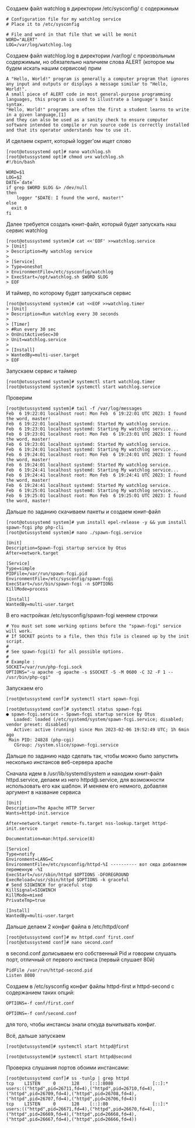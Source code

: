 Создаем файл watchlog в директории /etc/sysconfig/  с содержимым 
```
# Configuration file for my watchlog service
# Place it to /etc/sysconfig

# File and word in that file that we will be monit
WORD="ALERT"
LOG=/var/log/watchlog.log
```

Создаем файл watchlog.log в директории /var/log/ с произвольным содержимым, но обязательно наличием слова ALERT (которое мы будем искать нашим сервисом)
прим
```
A "Hello, World!" program is generally a computer program that ignores any input and outputs or displays a message similar to "Hello, World!".
A small piece of ALERT code in most general-purpose programming languages, this program is used to illustrate a language's basic syntax.
"Hello, World!" programs are often the first a student learns to write in a given language,[1]
and they can also be used as a sanity check to ensure computer software intended to compile or run source code is correctly installed
and that its operator understands how to use it.
```
И сделаем скрипт, который logger'ом ищет слово
```
[root@otussystemd opt]# nano watchlog.sh
[root@otussystemd opt]# chmod u+x watchlog.sh
#!/bin/bash

WORD=$1
LOG=$2
DATE=`date`
if grep $WORD $LOG &> /dev/null
then
    logger "$DATE: I found the word, master!"
else 
  exit 0
fi
```

Далее требуется создать юнит-файл, который будет запускать наш сервис watchlog
```
[root@otussystemd system]# cat <<'EOF' >>watchlog.service
> [Unit]
> Description=My watchlog service
> 
> [Service]
> Type=oneshot
> EnvironmentFile=/etc/sysconfig/watchlog
> ExecStart=/opt/watchlog.sh $WORD $LOG 
> EOF
```
И таймер, по которому будет запускаться сервис
```
[root@otussystemd system]# cat <<EOF >>watchlog.timer
> [Unit]
> Description=Run watchlog every 30 seconds
> 
> [Timer]
> #Run every 30 sec
> OnUnitActiveSec=30
> Unit=watchlog.service
> 
> [Install]
> WantedBy=multi-user.target
> EOF
```
Запускаем сервис и таймер
```
[root@otussystemd system]# systemctl start watchlog.timer
[root@otussystemd system]# systemctl start watchlog.service
```
Проверим
```
[root@otussystemd system]# tail -f /var/log/messages
Feb  6 19:22:01 localhost root: Mon Feb  6 19:22:01 UTC 2023: I found the word, master!
Feb  6 19:22:01 localhost systemd: Started My watchlog service.
Feb  6 19:23:01 localhost systemd: Starting My watchlog service...
Feb  6 19:23:01 localhost root: Mon Feb  6 19:23:01 UTC 2023: I found the word, master!
Feb  6 19:23:01 localhost systemd: Started My watchlog service.
Feb  6 19:24:01 localhost systemd: Starting My watchlog service...
Feb  6 19:24:01 localhost root: Mon Feb  6 19:24:01 UTC 2023: I found the word, master!
Feb  6 19:24:01 localhost systemd: Started My watchlog service.
Feb  6 19:24:41 localhost systemd: Starting My watchlog service...
Feb  6 19:24:41 localhost root: Mon Feb  6 19:24:41 UTC 2023: I found the word, master!
Feb  6 19:24:41 localhost systemd: Started My watchlog service.
Feb  6 19:25:01 localhost systemd: Starting My watchlog service...
Feb  6 19:25:01 localhost root: Mon Feb  6 19:25:01 UTC 2023: I found the word, master!
```

Дальше по заданию скачиваем пакеты и создаем юнит-файл
```
[root@otussystemd system]# yum install epel-release -y && yum install spawn-fcgi php php-cli
[root@otussystemd system]# nano ./spawn-fcgi.service
```
```
[Unit]
Description=Spawn-fcgi startup service by Otus
After=network.target

[Service]
Type=simple
PIDFile=/var/run/spawn-fcgi.pid
EnvironmentFile=/etc/sysconfig/spawn-fcgi
ExecStart=/usr/bin/spawn-fcgi -n $OPTIONS
KillMode=process

[Install]
WantedBy=multi-user.target
```
В его настройках /etc/sysconfig/spawn-fcgi меняем строчки 
```
# You must set some working options before the "spawn-fcgi" service will work.
# If SOCKET points to a file, then this file is cleaned up by the init script.
#
# See spawn-fcgi(1) for all possible options.
#
# Example :
SOCKET=/var/run/php-fcgi.sock
OPTIONS="-u apache -g apache -s $SOCKET -S -M 0600 -C 32 -F 1 -- /usr/bin/php-cgi"
```
Запускаем его
```
[root@otussystemd conf]# systemctl start spawn-fcgi
```
```
[root@otussystemd conf]# systemctl status spawn-fcgi
● spawn-fcgi.service - Spawn-fcgi startup service by Otus
   Loaded: loaded (/etc/systemd/system/spawn-fcgi.service; disabled; vendor preset: disabled)
   Active: active (running) since Mon 2023-02-06 19:52:49 UTC; 1h 6min ago
 Main PID: 24828 (php-cgi)
   CGroup: /system.slice/spawn-fcgi.service
```


Дальше по заданию надо сделать так, чтобы можно было запустить несколько инстансов веб-сервера apache

Сначала идем в /usr/lib/systemd/system и находим юнит-файл httpd.service, делаем из него httpd@.service, для возможности использовать его как шаблон.
И меняем его немного, добавляя аргумент в название сервиса
```
[Unit]
Description=The Apache HTTP Server
Wants=httpd-init.service

After=network.target remote-fs.target nss-lookup.target httpd-init.service

Documentation=man:httpd.service(8)

[Service]
Type=notify
Environment=LANG=C
EnvironmentFile=/etc/sysconfig/httpd-%I ---------- вот сюда добавляем переменную -%I 
ExecStart=/usr/sbin/httpd $OPTIONS -DFOREGROUND
ExecReload=/usr/sbin/httpd $OPTIONS -k graceful
# Send SIGWINCH for graceful stop
KillSignal=SIGWINCH
KillMode=mixed
PrivateTmp=true

[Install]
WantedBy=multi-user.target
```
Дальше делаем 2 конфиг файла в /etc/httpd/conf
```
[root@otussystemd conf]# mv httpd.conf first.conf
[root@otussystemd conf]# nano second.conf
```
в second.conf дописываем его собственный Pid и говорим слушать порт, отличный от первого инстанса (первый слушает 80й)
```
PidFile /var/run/httpd-second.pid
Listen 8080
```
Создаем в /etc/sysconfig конфиг файлы httpd-first и httpd-second
с содержанием таких опций:
```
OPTIONS=-f conf/first.conf
```
```
OPTIONS=-f conf/second.conf
```
для того, чтобы инстансы знали откуда вычитывать конфиг.


Всё, дальше запускаем
```
[root@otussystemd]# systemctl start httpd@first
```
```
[root@otussystemd]# systemctl start httpd@second
```
Проверка слушания портов обоими инстансами:
```
[root@otussystemd conf]# ss -tunlp | grep httpd
tcp    LISTEN     0      128    [::]:8080               [::]:*                   users:(("httpd",pid=26711,fd=4),("httpd",pid=26710,fd=4),("httpd",pid=26709,fd=4),("httpd",pid=26708,fd=4),("httpd",pid=26707,fd=4),("httpd",pid=26706,fd=4))
tcp    LISTEN     0      128    [::]:80                 [::]:*                   users:(("httpd",pid=26671,fd=4),("httpd",pid=26670,fd=4),("httpd",pid=26669,fd=4),("httpd",pid=26668,fd=4),("httpd",pid=26667,fd=4),("httpd",pid=26666,fd=4))
```
